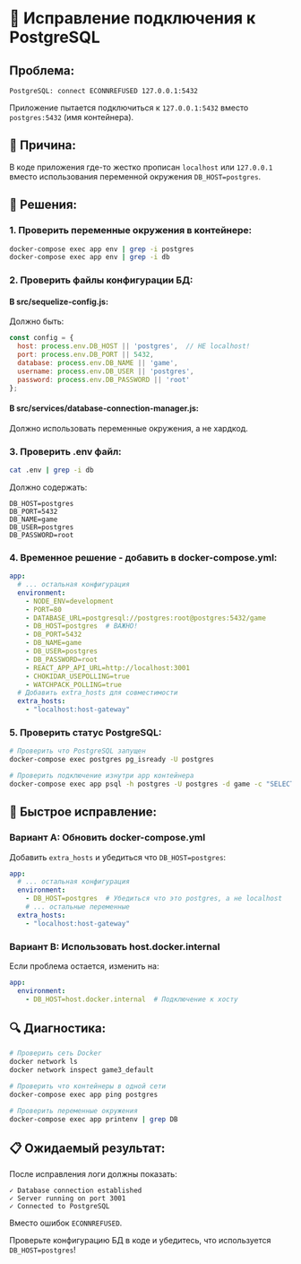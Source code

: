 # 🚨 Исправление подключения к PostgreSQL

## Проблема:
```
PostgreSQL: connect ECONNREFUSED 127.0.0.1:5432
```

Приложение пытается подключиться к `127.0.0.1:5432` вместо `postgres:5432` (имя контейнера).

## 🔧 Причина:

В коде приложения где-то жестко прописан `localhost` или `127.0.0.1` вместо использования переменной окружения `DB_HOST=postgres`.

## 🎯 Решения:

### 1. Проверить переменные окружения в контейнере:
```bash
docker-compose exec app env | grep -i postgres
docker-compose exec app env | grep -i db
```

### 2. Проверить файлы конфигурации БД:

#### В src/sequelize-config.js:
Должно быть:
```javascript
const config = {
  host: process.env.DB_HOST || 'postgres',  // НЕ localhost!
  port: process.env.DB_PORT || 5432,
  database: process.env.DB_NAME || 'game',
  username: process.env.DB_USER || 'postgres',
  password: process.env.DB_PASSWORD || 'root'
};
```

#### В src/services/database-connection-manager.js:
Должно использовать переменные окружения, а не хардкод.

### 3. Проверить .env файл:
```bash
cat .env | grep -i db
```

Должно содержать:
```
DB_HOST=postgres
DB_PORT=5432
DB_NAME=game
DB_USER=postgres
DB_PASSWORD=root
```

### 4. Временное решение - добавить в docker-compose.yml:

```yaml
app:
  # ... остальная конфигурация
  environment:
    - NODE_ENV=development
    - PORT=80
    - DATABASE_URL=postgresql://postgres:root@postgres:5432/game
    - DB_HOST=postgres  # ВАЖНО!
    - DB_PORT=5432
    - DB_NAME=game
    - DB_USER=postgres
    - DB_PASSWORD=root
    - REACT_APP_API_URL=http://localhost:3001
    - CHOKIDAR_USEPOLLING=true
    - WATCHPACK_POLLING=true
  # Добавить extra_hosts для совместимости
  extra_hosts:
    - "localhost:host-gateway"
```

### 5. Проверить статус PostgreSQL:
```bash
# Проверить что PostgreSQL запущен
docker-compose exec postgres pg_isready -U postgres

# Проверить подключение изнутри app контейнера
docker-compose exec app psql -h postgres -U postgres -d game -c "SELECT 1;"
```

## 🚀 Быстрое исправление:

### Вариант A: Обновить docker-compose.yml
Добавить `extra_hosts` и убедиться что `DB_HOST=postgres`:

```yaml
app:
  # ... остальная конфигурация
  environment:
    - DB_HOST=postgres  # Убедиться что это postgres, а не localhost
    # ... остальные переменные
  extra_hosts:
    - "localhost:host-gateway"
```

### Вариант B: Использовать host.docker.internal
Если проблема остается, изменить на:
```yaml
app:
  environment:
    - DB_HOST=host.docker.internal  # Подключение к хосту
```

## 🔍 Диагностика:

```bash
# Проверить сеть Docker
docker network ls
docker network inspect game3_default

# Проверить что контейнеры в одной сети
docker-compose exec app ping postgres

# Проверить переменные окружения
docker-compose exec app printenv | grep DB
```

## 📋 Ожидаемый результат:

После исправления логи должны показать:
```
✓ Database connection established
✓ Server running on port 3001
✓ Connected to PostgreSQL
```

Вместо ошибок `ECONNREFUSED`.

Проверьте конфигурацию БД в коде и убедитесь, что используется `DB_HOST=postgres`!